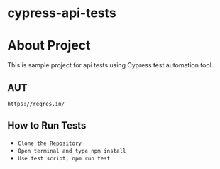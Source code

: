 # cypress-api-tests


# About Project

This is sample project for api tests using Cypress test automation tool.

## AUT
```
https://reqres.in/
```
## How to Run Tests

* `Clone the Repository`
* `Open terminal and type npm install` 
* `Use test script, npm run test`
